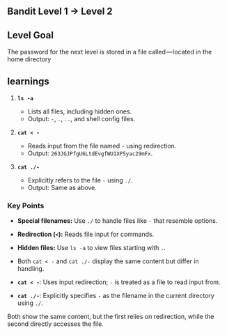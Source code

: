 ## Bandit Level 1 → Level 2
## Level Goal
The password for the next level is stored in a file called — located in the home directory

## learnings

1. **`ls -a`**  
   - Lists all files, including hidden ones.  
   - Output: `-`, `.`, `..`, and shell config files.

2. **`cat < -`**  
   - Reads input from the file named `-` using redirection.  
   - Output: `263JGJPfgU6LtdEvgfWU1XP5yac29mFx`.

3. **`cat ./-`**  
   - Explicitly refers to the file `-` using `./`.  
   - Output: Same as above.

### **Key Points**
- **Special filenames:** Use `./` to handle files like `-` that resemble options.  
- **Redirection (`<`):** Reads file input for commands.  
- **Hidden files:** Use `ls -a` to view files starting with `.`.  
- Both `cat < -` and `cat ./-` display the same content but differ in handling.

- **`cat < -`**: Uses input redirection; `-` is treated as a file to read input from.  
- **`cat ./-`**: Explicitly specifies `-` as the filename in the current directory using `./`.  

Both show the same content, but the first relies on redirection, while the second directly accesses the file.